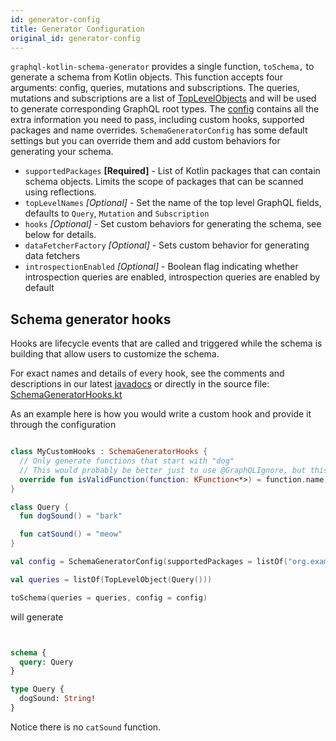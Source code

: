 ```yaml
---
id: generator-config
title: Generator Configuration
original_id: generator-config
---
```

`graphql-kotlin-schema-generator` provides a single function, `toSchema,` to generate a schema from Kotlin objects. This
function accepts four arguments: config, queries, mutations and subscriptions. The queries, mutations and subscriptions
are a list of
[TopLevelObjects](https://github.com/ExpediaGroup/graphql-kotlin/blob/master/generator/graphql-kotlin-schema-generator/src/main/kotlin/com/expediagroup/graphql/generator/TopLevelObject.kt)
and will be used to generate corresponding GraphQL root types. The
[config](https://github.com/ExpediaGroup/graphql-kotlin/blob/master/generator/graphql-kotlin-schema-generator/src/main/kotlin/com/expediagroup/graphql/generator/SchemaGeneratorConfig.kt)
contains all the extra information you need to pass, including custom hooks, supported packages and name overrides.
`SchemaGeneratorConfig` has some default settings but you can override them and add custom behaviors for generating your
schema.

-   `supportedPackages` **[Required]** - List of Kotlin packages that can contain schema objects. Limits the scope of
    packages that can be scanned using reflections.
-   `topLevelNames` _[Optional]_ - Set the name of the top level GraphQL fields, defaults to `Query`, `Mutation` and
    `Subscription`
-   `hooks` _[Optional]_ - Set custom behaviors for generating the schema, see below for details.
-   `dataFetcherFactory` _[Optional]_ - Sets custom behavior for generating data fetchers
-   `introspectionEnabled` _[Optional]_ - Boolean flag indicating whether introspection queries are enabled, introspection queries are enabled by default

## Schema generator hooks

Hooks are lifecycle events that are called and triggered while the schema is building that allow users to customize the
schema.

For exact names and details of every hook, see the comments and descriptions in our latest
[javadocs](https://www.javadoc.io/doc/com.expediagroup/graphql-kotlin-schema-generator) or directly in the source file:
[SchemaGeneratorHooks.kt](https://github.com/ExpediaGroup/graphql-kotlin/blob/master/generator/graphql-kotlin-schema-generator/src/main/kotlin/com/expediagroup/generator/graphql/hooks/SchemaGeneratorHooks.kt)

As an example here is how you would write a custom hook and provide it through the configuration

```kotlin

class MyCustomHooks : SchemaGeneratorHooks {
  // Only generate functions that start with "dog"
  // This would probably be better just to use @GraphQLIgnore, but this is just an example
  override fun isValidFunction(function: KFunction<*>) = function.name.startsWith("dog")
}

class Query {
  fun dogSound() = "bark"

  fun catSound() = "meow"
}

val config = SchemaGeneratorConfig(supportedPackages = listOf("org.example"), hooks = MyCustomHooks())

val queries = listOf(TopLevelObject(Query()))

toSchema(queries = queries, config = config)

```

will generate

```graphql


schema {
  query: Query
}

type Query {
  dogSound: String!
}

```

Notice there is no `catSound` function.
